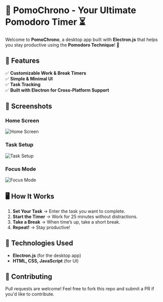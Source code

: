 # 🍅 PomoChrono - Your Ultimate Pomodoro Timer ⏳

Welcome to **PomoChrono**, a desktop app built with **Electron.js** that helps you stay productive using the **Pomodoro Technique**! 🚀  

## 🎯 Features
✅ **Customizable Work & Break Timers**  
✅ **Simple & Minimal UI**  
✅ **Task Tracking**  
✅ **Built with Electron for Cross-Platform Support**  

## 📸 Screenshots
### **Home Screen**
![Home Screen](https://github.com/Pallavi2984/Pomodoro/blob/main/home-screen.png)

### **Task Setup**
![Task Setup](assets/set-task.png)

### **Focus Mode**
![Focus Mode](https://github.com/Pallavi2984/Pomodoro/blob/main/focus-mode.png)

## 🖥️ How It Works  
1. **Set Your Task** → Enter the task you want to complete.  
2. **Start the Timer** → Work for 25 minutes without distractions.  
3. **Take a Break** → When time’s up, take a short break.  
4. **Repeat!** → Stay productive!  

## 📌 Technologies Used  
- **Electron.js** (for the desktop app)  
- **HTML, CSS, JavaScript** (for UI)  

## 🤝 Contributing  
Pull requests are welcome! Feel free to fork this repo and submit a PR if you'd like to contribute.  
